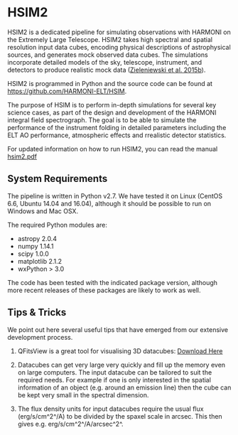 # HSIM2

HSIM2 is a dedicated pipeline for simulating observations with HARMONI on the Extremely Large Telescope. HSIM2 takes high spectral and spatial resolution input data cubes, encoding physical descriptions of astrophysical sources, and generates mock observed data cubes. The simulations incorporate detailed models of the sky, telescope, instrument, and detectors to produce realistic mock data ([Zieleniewski et al. 2015b](https://doi.org/10.1093/mnras/stv1860)).

HSIM2 is programmed in Python and the source code can be found at https://github.com/HARMONI-ELT/HSIM.

The purpose of HSIM is to perform in-depth simulations for several key science cases, as part of the design and development of the HARMONI integral field spectrograph. The goal is to be able to simulate the performance of the instrument folding in detailed parameters including the ELT AO performance, atmospheric effects and rrealistic detector statistics. 

For updated information on how to run HSIM2, you can read the manual [hsim2.pdf](hsim2.pdf)


## System Requirements
The pipeline is written in Python v2.7. We have tested it on Linux (CentOS 6.6, Ubuntu 14.04 and 16.04), although it should be possible to run on Windows and Mac OSX.

The required Python modules are:
- astropy 2.0.4
- numpy 1.14.1
- scipy 1.0.0
- matplotlib 2.1.2
- wxPython > 3.0

The code has been tested with the indicated package version, although more recent releases of these packages are likely to work as well.

## Tips & Tricks ##
We point out here several useful tips that have emerged from our extensive development process.

1. QFitsView is a great tool for visualising 3D datacubes: [Download Here](http://www.mpe.mpg.de/~ott/QFitsView/)

2. Datacubes can get very large very quickly and fill up the memory even on large computers. The input datacube can be tailored to suit the required needs. For example if one is only interested in the spatial information of an object (e.g. around an emission line) then the cube can be kept very small in the spectral dimension.

3. The flux density units for input datacubes require the usual flux (erg/s/cm^2^/A) to be divided by the spaxel scale in arcsec. This then gives e.g. erg/s/cm^2^/A/arcsec^2^.

